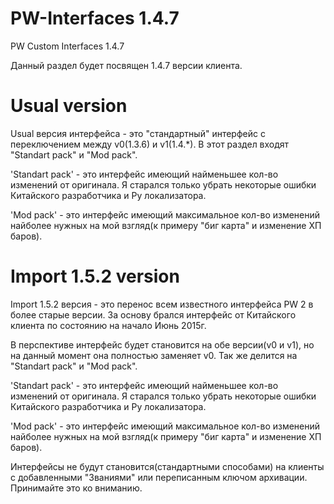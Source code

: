 # PW-Interfaces 1.4.7
PW Custom Interfaces 1.4.7

Данный раздел будет посвящен 1.4.7 версии клиента.

# Usual version
Usual версия интерфейса - это "стандартный" интерфейс с переключением между v0(1.3.6) и v1(1.4.*). В этот раздел входят "Standart pack" и "Mod pack".

'Standart pack' - это интерфейс имеющий найменьшее кол-во изменений от оригинала. Я старался только убрать некоторые ошибки Китайского разработчика и Ру локализатора.

'Mod pack' - это интерфейс имеющий максимальное кол-во изменений найболее нужных на мой взгляд(к примеру "биг карта" и изменение ХП баров).

# Import 1.5.2 version
Import 1.5.2 версия - это перенос всем известного интерфейса PW 2 в более старые версии. За основу брался интерфейс от Китайского клиента по состоянию на начало Июнь 2015г.

В перспективе интерфейс будет становится на обе версии(v0 и v1), но на данный момент она полностью заменяет v0. Так же делится на "Standart pack" и "Mod pack".

'Standart pack' - это интерфейс имеющий найменьшее кол-во изменений от оригинала. Я старался только убрать некоторые ошибки Китайского разработчика и Ру локализатора.

'Mod pack' - это интерфейс имеющий максимальное кол-во изменений найболее нужных на мой взгляд(к примеру "биг карта" и изменение ХП баров).

Интерфейсы не будут становится(стандартными способами) на клиенты с добавленными "Званиями" или переписанным ключом архивации. Принимайте это ко вниманию.